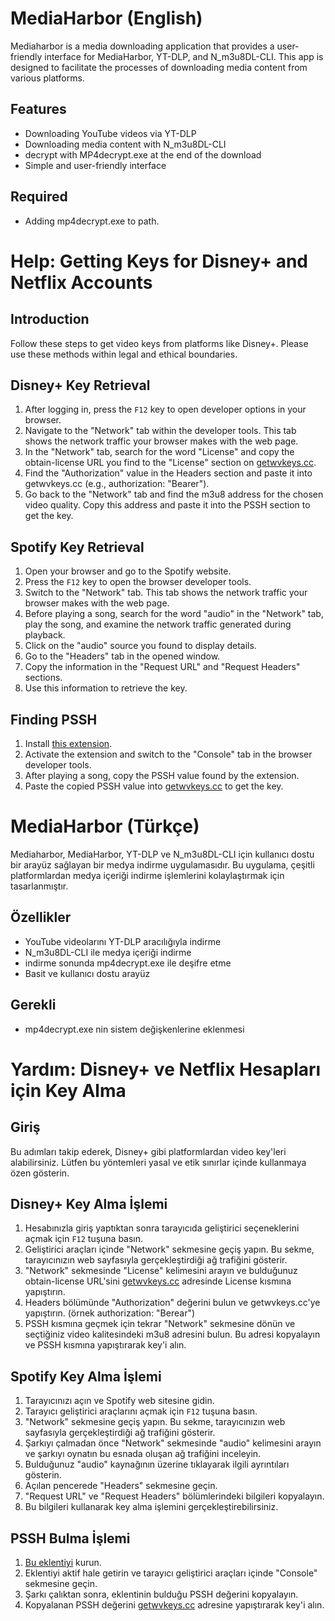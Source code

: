# MediaHarbor (English)
Mediaharbor is a media downloading application that provides a user-friendly interface for MediaHarbor, YT-DLP, and N_m3u8DL-CLI. This app is designed to facilitate the processes of downloading media content from various platforms.

## Features

- Downloading YouTube videos via YT-DLP
- Downloading media content with N_m3u8DL-CLI
- decrypt with MP4decrypt.exe at the end of the download
- Simple and user-friendly interface

## Required
- Adding mp4decrypt.exe to path.


# Help: Getting Keys for Disney+ and Netflix Accounts

## Introduction

Follow these steps to get video keys from platforms like Disney+. Please use these methods within legal and ethical boundaries.

## Disney+ Key Retrieval

1. After logging in, press the `F12` key to open developer options in your browser.
2. Navigate to the "Network" tab within the developer tools. This tab shows the network traffic your browser makes with the web page.
3. In the "Network" tab, search for the word "License" and copy the obtain-license URL you find to the "License" section on [getwvkeys.cc](https://getwvkeys.cc).
4. Find the "Authorization" value in the Headers section and paste it into getwvkeys.cc (e.g., authorization: "Bearer").
5. Go back to the "Network" tab and find the m3u8 address for the chosen video quality. Copy this address and paste it into the PSSH section to get the key.

## Spotify Key Retrieval

1. Open your browser and go to the Spotify website.
2. Press the `F12` key to open the browser developer tools.
3. Switch to the "Network" tab. This tab shows the network traffic your browser makes with the web page.
4. Before playing a song, search for the word "audio" in the "Network" tab, play the song, and examine the network traffic generated during playback.
5. Click on the "audio" source you found to display details.
6. Go to the "Headers" tab in the opened window.
7. Copy the information in the "Request URL" and "Request Headers" sections.
8. Use this information to retrieve the key.

## Finding PSSH

1. Install [this extension](https://greasyfork.org/en/scripts/373903-eme-logger).
2. Activate the extension and switch to the "Console" tab in the browser developer tools.
3. After playing a song, copy the PSSH value found by the extension.
4. Paste the copied PSSH value into [getwvkeys.cc](https://getwvkeys.cc) to get the key.


# MediaHarbor (Türkçe)
Mediaharbor, MediaHarbor, YT-DLP ve N_m3u8DL-CLI için kullanıcı dostu bir arayüz sağlayan bir medya indirme uygulamasıdır. Bu uygulama, çeşitli platformlardan medya içeriği indirme işlemlerini kolaylaştırmak için tasarlanmıştır.

## Özellikler

- YouTube videolarını YT-DLP aracılığıyla indirme
- N_m3u8DL-CLI ile medya içeriği indirme
- indirme sonunda mp4decrypt.exe ile deşifre etme
- Basit ve kullanıcı dostu arayüz

## Gerekli
- mp4decrypt.exe nin sistem değişkenlerine eklenmesi

# Yardım: Disney+ ve Netflix Hesapları için Key Alma

## Giriş

Bu adımları takip ederek, Disney+ gibi platformlardan video key'leri alabilirsiniz. Lütfen bu yöntemleri yasal ve etik sınırlar içinde kullanmaya özen gösterin.

## Disney+ Key Alma İşlemi

1. Hesabınızla giriş yaptıktan sonra tarayıcıda geliştirici seçeneklerini açmak için `F12` tuşuna basın.
2. Geliştirici araçları içinde "Network" sekmesine geçiş yapın. Bu sekme, tarayıcınızın web sayfasıyla gerçekleştirdiği ağ trafiğini gösterir.
3. "Network" sekmesinde "License" kelimesini arayın ve bulduğunuz obtain-license URL'sini [getwvkeys.cc](https://getwvkeys.cc) adresinde License kısmına yapıştırın.
4. Headers bölümünde "Authorization" değerini bulun ve getwvkeys.cc'ye yapıştırın. (örnek authorization: "Berear")
5. PSSH kısmına geçmek için tekrar "Network" sekmesine dönün ve seçtiğiniz video kalitesindeki m3u8 adresini bulun. Bu adresi kopyalayın ve PSSH kısmına yapıştırarak key'i alın.


## Spotify Key Alma İşlemi

1. Tarayıcınızı açın ve Spotify web sitesine gidin.
2. Tarayıcı geliştirici araçlarını açmak için `F12` tuşuna basın.
3. "Network" sekmesine geçiş yapın. Bu sekme, tarayıcınızın web sayfasıyla gerçekleştirdiği ağ trafiğini gösterir.
4. Şarkıyı çalmadan önce "Network" sekmesinde "audio" kelimesini arayın ve şarkıyı oynatın bu esnada oluşan ağ trafiğini inceleyin.
5. Bulduğunuz "audio" kaynağının üzerine tıklayarak ilgili ayrıntıları gösterin.
6. Açılan pencerede "Headers" sekmesine geçin.
7. "Request URL" ve "Request Headers" bölümlerindeki bilgileri kopyalayın.
8. Bu bilgileri kullanarak key alma işlemini gerçekleştirebilirsiniz.

## PSSH Bulma İşlemi

1. [Bu eklentiyi](https://greasyfork.org/en/scripts/373903-eme-logger) kurun.
2. Eklentiyi aktif hale getirin ve tarayıcı geliştirici araçları içinde "Console" sekmesine geçin.
3. Şarkı çalıktan sonra, eklentinin bulduğu PSSH değerini kopyalayın.
4. Kopyalanan PSSH değerini [getwvkeys.cc](https://getwvkeys.cc) adresine yapıştırarak key'i alın.
